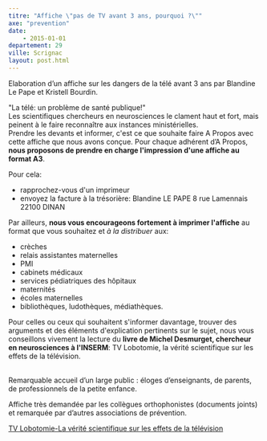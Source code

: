 ```yaml
---
titre: "Affiche \"pas de TV avant 3 ans, pourquoi ?\""
axe: "prevention"
date: 
    - 2015-01-01
departement: 29
ville: Scrignac
layout: post.html
---
```

Elaboration d’un affiche sur les dangers de la télé avant 3 ans par Blandine Le Pape et Kristell Bourdin.

"La télé: un problème de santé publique!"   
Les scientifiques chercheurs en neurosciences le clament haut et fort, mais peinent à le faire reconnaître aux instances ministérielles.  
Prendre les devants et informer, c'est ce que souhaite faire A Propos avec cette affiche que nous avons conçue.  Pour chaque adhérent d’A Propos, **nous proposons de prendre en charge l'impression d'une affiche au format A3**.   

Pour cela: 
- rapprochez-vous d'un imprimeur 
- envoyez la facture à la trésorière: Blandine LE PAPE 8 rue Lamennais 22100 DINAN  

Par ailleurs, **nous vous encourageons fortement à imprimer l'affiche** au format que vous souhaitez et *à la distribuer* aux: 
* crèches
* relais assistantes maternelles 
* PMI
* cabinets médicaux
* services pédiatriques des hôpitaux
* maternités
* écoles maternelles
* bibliothèques, ludothèques, médiathèques.
  
Pour celles ou ceux qui souhaitent s'informer davantage, trouver des arguments et des éléments d'explication pertinents sur le sujet, nous vous conseillons vivement la lecture du **livre de Michel Desmurget, chercheur en neurosciences à l'INSERM**: TV Lobotomie, la vérité scientifique sur les effets de la télévision.    
  

Remarquable accueil d’un large public : éloges d’enseignants, de parents, de professionnels de la petite enfance.

Affiche très demandée par les collègues orthophonistes (documents joints) et remarquée par d’autres associations de prévention.

[TV Lobotomie-La vérité scientifique sur les effets de la télévision](https://www.youtube.com/watch?v=NvMNf0Po1wY)
